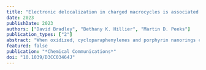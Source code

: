```yaml
---
title: "Electronic delocalization in charged macrocycles is associated with global aromaticity"
date: 2023
publishDate: 2023
authors: ["David Bradley", "Bethany K. Hillier", "Martin D. Peeks"]
publication_types: ["2"]
abstract: "When oxidized, cycloparaphenylenes and porphyrin nanorings can exhibit macrocyclic ring currents which have been used to assign these molecules as (anti)aromatic. These assignments have been controversial because the presence of ring currents does not always imply cyclic electronic delocalization, which is essential to the definition of aromaticity. Here, we show that the emergence of macrocyclic ring currents in these molecules is correlated with increased electronic delocalization, supporting assignments of these molecules as (anti)aromatic."
featured: false
publication: "*Chemical Communications*"
doi: "10.1039/D3CC03464J"
---
```

